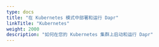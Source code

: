 ```yaml
---
type: docs
title: "在 Kubernetes 模式中部署和运行 Dapr"
linkTitle: "Kubernetes"
weight: 2000
description: "如何在您的 Kubernetes 集群上启动和运行 Dapr"
---
```


